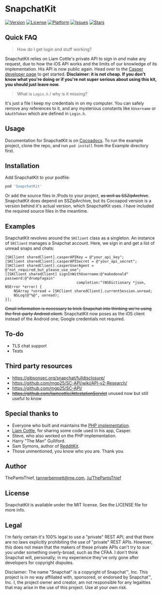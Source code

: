 # SnapchatKit

[![Version](https://img.shields.io/cocoapods/v/SnapchatKit.svg?style=flat)](http://cocoapods.org/pods/SnapchatKit)
[![License](https://img.shields.io/cocoapods/l/SnapchatKit.svg?style=flat)](http://cocoapods.org/pods/SnapchatKit)
[![Platform](https://img.shields.io/cocoapods/p/SnapchatKit.svg?style=flat)](http://cocoapods.org/pods/SnapchatKit)
[![Issues](https://img.shields.io/github/issues-raw/ThePantsThief/SnapchatKit.svg?style=flat)](https://github.com//ThePantsThief/SnapchatKit/issues)
[![Stars](https://img.shields.io/github/stars/ThePantsThief/SnapchatKit.svg?style=flat)](https://github.com//ThePantsThief/SnapchatKit/stargazers)

## Quick FAQ
> How do I get login and stuff working?

SnapchatKit relies on Liam Cottle's private API to sign in *and* make any request, due to how the iOS API works and the limits of our knowledge of its implementation. His API is now public again. Head over to the [Casper developer page](https://developers.casper.io) to get started. **Disclaimer: it is not cheap. If you don't know what you're doing or if you're not super serious about using this kit, you should just leave now.**

> What is `Login.h` / why is it missing?

It's just a file I keep my credentials in on my computer. You can safely remove any references to it, and any mysterious constants like `kUsername` or `kAuthToken` which are defined in `Login.h`.

## Usage

Documentation for SnapchatKit is on [Cocoadocs](http://cocoadocs.org/docsets/SnapchatKit/0.1.0/index.html). To run the example project, clone the repo, and run `pod install` from the Example directory first.

## Installation

Add SnapchatKit to your podfile:

```ruby
pod 'SnapchatKit'
```

Or add the source files in /Pods to your project, ~~as well as SSZipArchive~~. SnapchatKit does depend on SSZipArchive, but its Cocoapod version is a version behind it's actual version, which SnapchatKit uses. I have included the required source files in the meantime.

## Examples

SnapchatKit revolves around the `SKClient` class as a singleton. An instance of `SKClient` manages a Snapchat account. Here, we sign in and get a list of unread snaps and chats:

```objc
[SKClient sharedClient].casperAPIKey = @"your_api_key";
[SKClient sharedClient].casperAPISecret = @"your_api_secret";
[SKClient sharedClient].casperUserAgent = @"not_required_but_please_use_one";
[[SKClient sharedClient] signInWithUsername:@"makedonald" password:@"drumpfagain"
                                 completion:^(NSDictionary *json, NSError *error) {
    NSArray *unread = [SKClient sharedClient].currentSession.unread;
    NSLog(@"%@", unread);
}];
```

~~Gmail information is necessary to trick Snapchat into thinking we're using the first-party Android client.~~
SnapchatKit now poses as the iOS client instead of the Android one; Google credentials not required.

## To-do
- TLS chat support
- Tests

## Third party resources

- https://gibsonsec.org/snapchat/fulldisclosure/
- https://github.com/mgp25/SC-API/wiki/API-v2-Research/
- https://github.com/mgp25/SC-API/
- ~~https://github.com/liamcottle/AttestationServlet~~ unused now but still useful to know

## Special thanks to

- Everyone who built and maintains the [PHP implementation](https://github.com/mgp25/SC-API/).
- [Liam Cottle](https://github.com/liamcottle), for sharing some code used in his app, Casper.
- Steve, who also worked on the PHP implementation.
- Harry "The Man" Gulliford.
- Sam Symons, author of [RedditKit](https://github.com/samsymons/RedditKit).
- Those unmentioned, you know who you are. Thank you.

## Author

ThePantsThief, tannerbennett@me.com, [/u/ThePantsThief](http://www.reddit.com/user/thepantsthief/submitted)

## License

SnapchatKit is available under the MIT license. See the LICENSE file for more info.

## Legal

I'm fairly certain it's 100% legal to use a "private" REST API, and that there are no laws explicitly prohibiting the use of "private" REST APIs. However, this does not mean that the makers of these private APIs can't try to sue you under something overly-broad, such as the CFAA. I don't think Snapchat will, personally; in my experience they've only gone after developers for copyright disputes.

Disclaimer: The name "Snapchat" is a copyright of Snapchat™, Inc. This project is in no way affiliated with, sponsored, or endorsed by Snapchat™, Inc. I, the project owner and creator, am not responsible for any legalities that may arise in the use of this project. Use at your own risk.
